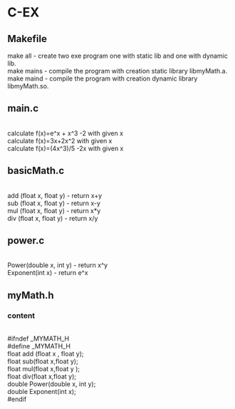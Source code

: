 # C-EX

## Makefile
make all - create two exe program one with static lib and one with dynamic lib.
<br />
make mains - compile the program with creation static library libmyMath.a. 
<br />
make maind - compile the program with creation dynamic library libmyMath.so. 
## main.c
<br />
calculate f(x)=e^x + x^3 -2 with given x
<br />
calculate f(x)=3x+2x^2 with given x
<br />
calculate f(x)=(4x^3)/5 -2x with given x

## basicMath.c
<br />
add (float x, float y) - return x+y
<br />
sub (float x, float y) - return x-y
<br />
mul (float x, float y) - return x*y
<br />
div (float x, float y) - return x/y
<br />

## power.c
<br />
Power(double x, int y) - return x^y
<br />
Exponent(int x) - return e^x
<br />

## myMath.h
### content
<br />
#ifndef _MYMATH_H
<br />
#define _MYMATH_H
<br />
float add (float x , float y); 
<br />
float sub(float x,float y);
<br />
float mul(float x,float y );
<br />
float div(float x,float y);
<br />
double Power(double x, int y);
<br />
double Exponent(int x);
<br />
#endif



